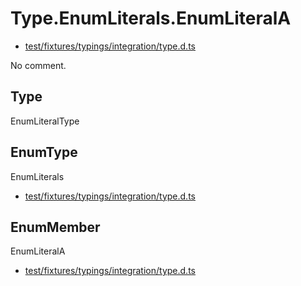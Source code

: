 # Type.EnumLiterals.EnumLiteralA

* [test/fixtures/typings/integration/type.d.ts](/test/fixtures/typings/integration/type.d.ts#L112)

No comment.

## Type

EnumLiteralType

## EnumType

EnumLiterals

* [test/fixtures/typings/integration/type.d.ts](/test/fixtures/typings/integration/type.d.ts#L112)

## EnumMember

EnumLiteralA

* [test/fixtures/typings/integration/type.d.ts](/test/fixtures/typings/integration/type.d.ts#L112)
